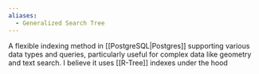 ```yaml
---
aliases:
  - Generalized Search Tree
---
```

A flexible indexing method in [[PostgreSQL|Postgres]] supporting various data types and queries, particularly useful for complex data like geometry and text search.
I believe it uses [[R-Tree]] indexes under the hood